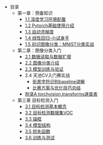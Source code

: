 - 目录
    - 第一章：预备知识
        - [1.1 深度学习环境配置](chapter01_preliminary_knowledge/1.1_environment_install/README.md)
        - [1.2 Pytorch基础使用介绍](chapter01_preliminary_knowledge/1.2_pytorch_basic_usage_introduction/README.md)
        - [1.3 自动求梯度](chapter01_preliminary_knowledge/1.3_automatic_gradient/README.md)
        - [1.4 线性回归-小试身手](chapter01_preliminary_knowledge/1.4_linear_regression_pytorch/README.md)
        - [1.5 初识图像分类：MNIST分类实战](chapter01_preliminary_knowledge/1.5_mnist_classification/README.md)
    - 第二章：图像分类入门
        - [2.1 数据读取与数据扩增](chapter02_image_classification_introduction/2.1_dataloader_and_augmentation/README.md)
        - [2.2 图像分类介绍](chapter02_image_classification_introduction/2.2_introduction_of_image_classification/README.md)
        - [2.3 模型训练与验证](chapter02_image_classification_introduction/2.3_model_training_and_verification/README.md)
        - 2.4 天池CV入门赛实战
            - [街景字符识别baseline讲解](chapter02_image_classification_introduction/2.4_classification_action_SVHN/baseline.md)
            - [比赛方案与优化技巧总结](chapter02_image_classification_introduction/2.4_classification_action_SVHN/ideas_and_tricks_summary.md)
        - [附录A torchvision.transforms速查表](chapter02_image_classification_introduction/appendix/appendixA_data_augment.md)
    - 第三章 目标检测入门
        - [3.1 目标检测基本概念](chapter03_object_detection_introduction/3_1.md)
        - [3.2 目标检测数据集VOC](chapter03_object_detection_introduction/3_2.md)
        - [3.3 锚框](chapter03_object_detection_introduction/3_3.md)
        - [3.4 模型结构](chapter03_object_detection_introduction/3_4.md)
        - [3.5 损失函数](chapter03_object_detection_introduction/3_5.md)
        - [3.6 训练与测试](chapter03_object_detection_introduction/3_6.md)

